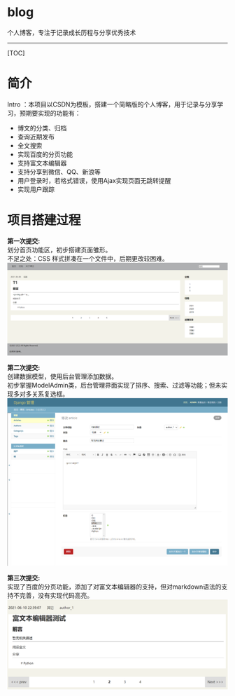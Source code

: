 # blog
个人博客，专注于记录成长历程与分享优秀技术
<hr>

[TOC]

# 简介

Intro ：本项目以CSDN为模板，搭建一个简略版的个人博客，用于记录与分享学习，预期要实现的功能有：
- 博文的分类、归档
- 查询近期发布
- 全文搜索
- 实现百度的分页功能
- 支持富文本编辑器
- 支持分享到微信、QQ、新浪等
- 用户登录时，若格式错误，使用Ajax实现页面无跳转提醒
- 实现用户跟踪

# 项目搭建过程

<strong>第一次提交:</strong><br/>
划分首页功能区，初步搭建页面雏形。<br/>
不足之处：CSS 样式拼凑在一个文件中，后期更改较困难。
![页面布局](https://github.com/Lee-Kwang-pig/blog/blob/master/magics/blog%E9%A6%96%E9%A1%B5(%E7%AC%AC%E4%B8%80%E6%AC%A1%E6%8F%90%E4%BA%A4).png)

<strong>第二次提交:</strong><br/>
创建数据模型，使用后台管理添加数据。<br/>
初步掌握ModelAdmin类，后台管理界面实现了排序、搜索、过滤等功能；但未实现多对多关系复选框。
![后台管理界面](https://github.com/Lee-Kwang-pig/blog/blob/master/magics/%E5%90%8E%E5%8F%B0%E7%AE%A1%E7%90%86%EF%BC%88%E7%AC%AC%E4%BA%8C%E6%AC%A1%E6%8F%90%E4%BA%A4%EF%BC%89.png)

<strong>第三次提交:</strong><br/>
实现了百度的分页功能，添加了对富文本编辑器的支持，但对markdown语法的支持不完善，没有实现代码高亮。
![百度分页功能](https://github.com/Lee-Kwang-pig/blog/blob/master/magics/%E5%88%86%E9%A1%B5%E5%8A%9F%E8%83%BD.png)

